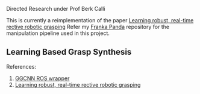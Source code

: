 Directed Research under Prof Berk Calli

This is currently a reimplementation of the paper [Learning robust, real-time rective robotic grasping](https://github.com/dougsm/mvp_grasp "Learning robust, real-time rective robotic grasping") 
Refer my [Franka Panda](https://github.com/cdbharath/franka_panda "Franka Panda") repository for the manipulation pipeline used in this project. 

## Learning Based Grasp Synthesis

References:
1. [GGCNN ROS wrapper](https://github.com/dougsm/mvp_grasp "GGCNN ROS wrapper")
2. [Learning robust, real-time rective robotic grasping](https://github.com/dougsm/mvp_grasp "Learning robust, real-time rective robotic grasping") 
